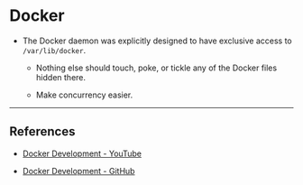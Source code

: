 # Docker

* The Docker daemon was explicitly designed to have exclusive access to `/var/lib/docker`. 

    * Nothing else should touch, poke, or tickle any of the Docker files hidden there.

    * Make concurrency easier.

---

## References

* [Docker Development - YouTube](https://www.youtube.com/playlist?list=PLHq1uqvAteVvqQaaIAvfIWWTL_JmmXcfg)

* [Docker Development - GitHub](https://github.com/marcel-dempers/docker-development-youtube-series)